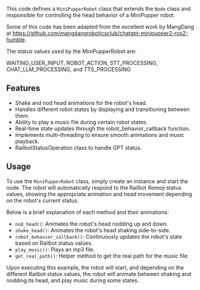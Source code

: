 This code defines a `MiniPupperRobot` class that extends the `Node` class and responsible for controlling the head behavior of a MiniPupper robot.

Some of this code has been adapted from the excellent work by MangDang at https://github.com/mangdangroboticsclub/chatgpt-minipupper2-ros2-humble.

The status values used by the MiniPupperRobot are:

WAITING_USER_INPUT, ROBOT_ACTION, STT_PROCESSING, CHAT_LLM_PROCESSING, and TTS_PROCESSING

## Features

- Shake and nod head animations for the robot's head.
- Handles different robot states by displaying and transitioning between them.
- Ability to play a music file during certain robot states.
- Real-time state updates through the robot_behavior_callback function.
- Implements multi-threading to ensure smooth animations and music playback.
- RailbotStatusOperation class to handle GPT status.

## Usage

To use the `MiniPupperRobot` class, simply create an instance and start the node. The robot will automatically respond to the Railbot Romoji status values, showing the appropriate animation and head movement depending on the robot's current status.

Below is a brief explanation of each method and their animations:

- `nod_head()`: Animates the robot's head nodding up and down.
- `shake_head()`: Animates the robot's head shaking side-to-side.
- `robot_behavior_callback()`: Continuously updates the robot's state based on Railbot status values.
- `play_music()`: Plays an mp3 file.
- `get_real_path()`: Helper method to get the real path for the music file.

Upon executing this example, the robot will start, and depending on the different Railbot status values, the robot will animate between shaking and nodding its head, and play music during some states.